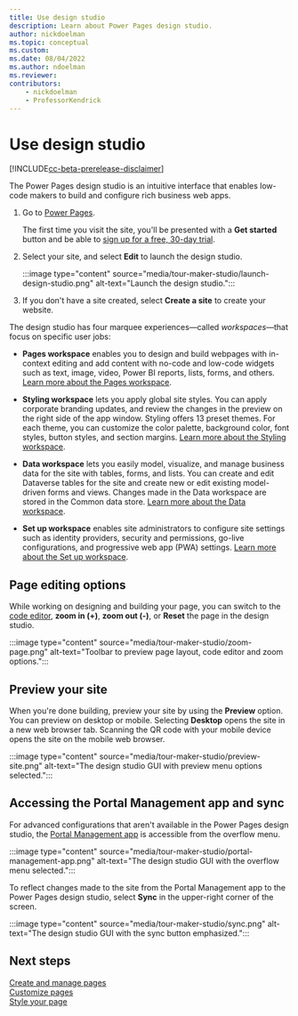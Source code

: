 ```yaml
---
title: Use design studio
description: Learn about Power Pages design studio.
author: nickdoelman
ms.topic: conceptual
ms.custom: 
ms.date: 08/04/2022
ms.author: ndoelman
ms.reviewer:
contributors:
    - nickdoelman
    - ProfessorKendrick
---
```


# Use design studio

[!INCLUDE[cc-beta-prerelease-disclaimer](../includes/cc-beta-prerelease-disclaimer.md)]

The Power Pages design studio is an intuitive interface that enables low-code makers to build and configure rich business web apps. 

1. Go to [Power Pages](https://make.powerpages.microsoft.com/).

    The first time you visit the site, you'll be presented with a **Get started** button and be able to [sign up for a free, 30-day trial](trial-signup.md).

1. Select your site, and select **Edit** to launch the design studio.

    :::image type="content" source="media/tour-maker-studio/launch-design-studio.png" alt-text="Launch the design studio.":::

1. If you don't have a site created, select **Create a site** to create your website.

The design studio has four marquee experiences—called *workspaces*—that focus on specific user jobs:

- **Pages workspace** enables you to design and build webpages with in-context editing and add content with no-code and low-code widgets such as text, image, video, Power BI reports, lists, forms, and others. [Learn more about the Pages workspace](first-page.md).

- **Styling workspace** lets you apply global site styles. You can apply corporate branding updates, and review the changes in the preview on the right side of the app window. Styling offers 13 preset themes. For each theme, you can customize the color palette, background color, font styles, button styles, and section margins. [Learn more about the Styling workspace](style-site.md).

- **Data workspace** lets you easily model, visualize, and manage business data for the site with tables, forms, and lists. You can create and edit Dataverse tables for the site and create new or edit existing model-driven forms and views. Changes made in the Data workspace are stored in the Common data store. [Learn more about the Data workspace](use-data-workspace.md).

- **Set up workspace** enables site administrators to configure site settings such as identity providers, security and permissions, go-live configurations, and progressive web app (PWA) settings. [Learn more about the Set up workspace](..\configure\setup-workspace.md).

## Page editing options

While working on designing and building your page, you can switch to the [code editor](code-editor.md), **zoom in (+)**,  **zoom out (-)**, or **Reset** the page in the design studio.

:::image type="content" source="media/tour-maker-studio/zoom-page.png" alt-text="Toolbar to preview page layout, code editor and zoom options.":::

## Preview your site

When you're done building, preview your site by using the **Preview** option. You can preview on desktop or mobile. Selecting **Desktop** opens the site in a new web browser tab. Scanning the QR code with your mobile device opens the site on the mobile web browser.

:::image type="content" source="media/tour-maker-studio/preview-site.png" alt-text="The design studio GUI with preview menu options selected.":::

## Accessing the Portal Management app and sync

For advanced configurations that aren't available in the Power Pages design studio, the [Portal Management app](../configure/portal-management-app.md) is accessible from the overflow menu.

:::image type="content" source="media/tour-maker-studio/portal-management-app.png" alt-text="The design studio GUI with the overflow menu selected.":::

To reflect changes made to the site from the Portal Management app to the Power Pages design studio, select **Sync** in the upper-right corner of the screen.

:::image type="content" source="media/tour-maker-studio/sync.png" alt-text="The design studio GUI with the sync button emphasized.":::

## Next steps

[Create and manage pages](first-page.md)<br>
[Customize pages](customize-pages.md)<br>
[Style your page](style-site.md)